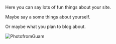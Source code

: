 Here you can say lots of fun things about your site.

Maybe say a some things about yourself.

Or maybe what you plan to blog about.

![PhotofromGuam](assets/PhotofromGuam.jpg)
